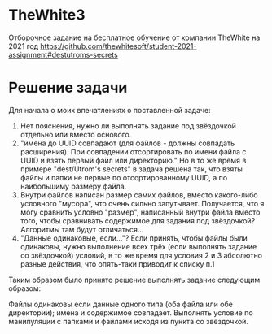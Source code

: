 # TheWhite3
Отборочное задание на бесплатное обучение от компании TheWhite на 2021 год 
https://github.com/thewhitesoft/student-2021-assignment#destutroms-secrets

# Решение задачи 
Для начала о моих впечатлениях о поставленной задаче:

1. Нет пояснения, нужно ли выполнять задание под звёздочкой отдельно или вместо основого. 
2. "имена до UUID совпадают (для файлов - должны совпадать расширения). При совпадении отсортировать по имени файла с UUID и взять первый файл или директорию."
Но в то же время в примере "dest/Utrom's secrets" в задача решена так, что взяты файлы и папки не первые по отсортированному UUID, а по наибольшиму размеру файла.
3. Внутри файлов написан размер самих файлов, вместо какого-либо условного "мусора", что очень сильно запутывает. Получается, что я могу сравнить условно "размер", написанный внутри файла вместо того, чтобы сравнивать содержимое для задания под звёздочкой? Алгоритмы там будут отличаться...
4. "Данные одинаковые, если..."? Если принять, чтобы файлы были одинаковы, нужно выполнение всех трёх (если выполнять задание со звёздочкой) условий, в то же время для условия 2 и 3 абсолютно разные действия, что опять-таки приводит к списку п.1

Таким образом было принято решение выполнять задание следующим образом: 

Файлы одинаковы если данные одного типа (оба файла или обе директории); имена и содержимое совпадает. Выполнять условие по манипуляции с папками и файлами исходя из пункта со звёздочкой. 

